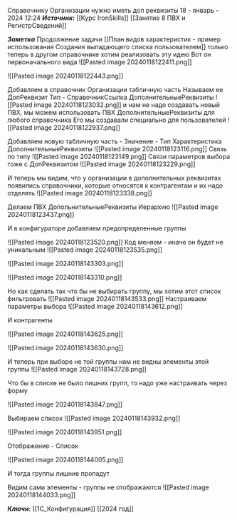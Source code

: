 
Справочнику  Организации нужно иметь доп реквизиты
 18 - январь - 2024  12:24 
***Источник:***  [[Курс IronSkills]] [[Занятие 8 ПВХ и РегистрСведений]]

***Заметка*** 
Продолжение задачи [[План видов характеристик - пример использования Создания выпадающего списка пользователем]]
только теперь в другом справочнике хотим реализовать эту идею
Вот он первоначального вида
![[Pasted image 20240118122411.png]]

![[Pasted image 20240118122443.png]]

Добавляем в справочник Организации табличную часть
Называем ее ДопРеквизит
Тип - СправочникСсылка ДополнительныеРеквизиты
![[Pasted image 20240118123032.png]]
и нам не надо создавать новый ПВХ, мы можем использовать ПВХ ДополнительныеРеквизиты для любого справочника
Его мы создавали специально для пользователей
![[Pasted image 20240118122937.png]]

Добавляем новую табличную часть - Значение - Тип Характеристика ДополнительныеРеквизиты
![[Pasted image 20240118123116.png]]
Связь по типу 
![[Pasted image 20240118123149.png]]
Связи параметров выбора тоже с ДопРеквизитом
![[Pasted image 20240118123229.png]]

И теперь мы видим, что у организации в дополнительных реквизитах появились справочники, которые относятся к контрагентам
и их надо отделять
![[Pasted image 20240118123338.png]]

Делаем ПВХ ДопольнительныеРеквизиты Иерархию
![[Pasted image 20240118123437.png]]

И в конфигураторе добавляем предопределенные группы

![[Pasted image 20240118123520.png]]
Код меняем - иначе он будет не уникальным
![[Pasted image 20240118123535.png]]


![[Pasted image 20240118143303.png]]

![[Pasted image 20240118143310.png]]

Но как сделать так что бы не выбирать группу, мы хотим этот список фильтровать
![[Pasted image 20240118143533.png]]
Настраиваем параметры выбора
![[Pasted image 20240118143612.png]]

И контрагенты 

![[Pasted image 20240118143625.png]]

![[Pasted image 20240118143630.png]]

И теперь при выборе не той группы нам не видны элементы этой группы
![[Pasted image 20240118143728.png]]

Что бы в списке не было лишних групп, то надо уже настраивать через форму 

![[Pasted image 20240118143847.png]]

Выбираем список
![[Pasted image 20240118143932.png]]

![[Pasted image 20240118143951.png]]

Отображение - Список

![[Pasted image 20240118144005.png]]

И тогда группы лишние пропадут

Видим сами элементы - группы не отображаются
![[Pasted image 20240118144033.png]]


***Ключи:*** [[1С_Конфигурация]] [[2024 год]]